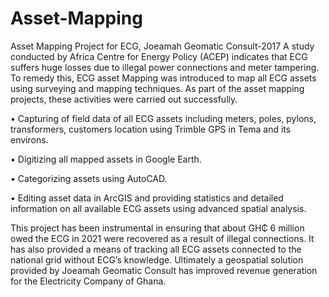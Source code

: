 # Asset-Mapping


Asset Mapping Project for ECG, Joeamah Geomatic Consult-2017
A study conducted by Africa Centre for Energy Policy (ACEP) indicates that ECG suffers huge losses due to illegal power connections and meter tampering. To remedy this, ECG asset Mapping was introduced to map all ECG assets using surveying and mapping techniques. As part of the asset mapping projects, these activities were carried out successfully.

•	Capturing of field data of all ECG assets including meters, poles, pylons, transformers, customers location using Trimble GPS in Tema and its environs.

•	Digitizing all mapped assets in Google Earth.

•	Categorizing assets using AutoCAD.

•	Editing asset data in ArcGIS and providing statistics and detailed information on all available ECG assets using advanced spatial analysis.

This project has been instrumental in ensuring that about GH₵ 6 million owed the ECG in 2021 were recovered as a result of illegal connections. It has also provided a means of tracking all ECG assets connected to the national grid without ECG’s knowledge. Ultimately a geospatial solution provided by Joeamah Geomatic Consult has improved revenue generation for the Electricity Company of Ghana.
